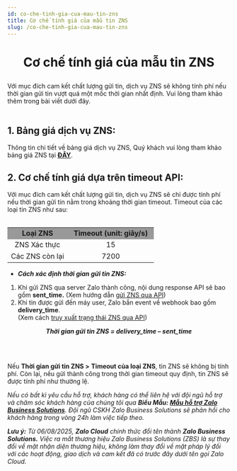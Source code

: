 ```yaml
---
id: co-che-tinh-gia-cua-mau-tin-zns
title: Cơ chế tính giá của mẫu tin ZNS
slug: /co-che-tinh-gia-cua-mau-tin-zns
---
```


# <p align="center">Cơ chế tính giá của mẫu tin ZNS</p>


Với mục đích cam kết chất lượng gửi tin, dịch vụ ZNS sẽ không tính phí nếu thời gian gửi tin vượt quá một mốc thời gian nhất định. Vui lòng tham khảo thêm trong bài viết dưới đây.   
 

## 1. Bảng giá dịch vụ ZNS:


Thông tin chi tiết về bảng giá dịch vụ ZNS, Quý khách vui lòng tham khảo bảng giá ZNS tại [**ĐÂY**](https://zalo.cloud/zns/pricing ).


## 2. Cơ chế tính giá dựa trên timeout API:


Với mục đích cam kết chất lượng gửi tin, dịch vụ ZNS sẽ chỉ được tính phí nếu thời gian gửi tin nằm trong khoảng thời gian timeout. Timeout của các loại tin ZNS như sau:

<div class="table" align="center">
    <table>
<table class="ck-table-resized"><colgroup><col style="width:41.06%;"><col style="width:58.94%;"></colgroup><tbody><tr><td style="background-color:hsl(0, 0%, 60%);text-align:center;"><strong>Loại ZNS</strong></td><td style="background-color:hsl(0, 0%, 60%);text-align:center;"><strong>Timeout (unit: giây/s)</strong></td></tr><tr><td style="text-align:center;">ZNS Xác thực</td><td style="text-align:center;">15</td></tr><tr><td style="text-align:center;">Các ZNS còn lại</td><td style="text-align:center;">7200</td></tr></tbody></table>
</div>

*   _**Cách xác định thời gian gửi tin ZNS:**_

1.  Khi gửi ZNS qua server Zalo thành công, nội dung response API sẽ bao gồm **sent\_time.** (Xem hướng dẫn [gửi ZNS qua API](https://developers.zalo.me/docs/zalo-notification-service/gui-tin-zns/gui-zns))
2.  Khi tin được gửi đến máy user, Zalo bắn event về webhook bao gồm **delivery\_time**.   
    (Xem cách [truy xuất trạng thái ZNS qua API](https://developers.zalo.me/docs/zalo-notification-service/truy-xuat-thong-tin/lay-thong-tin-trang-thai-zns))

_**<p align="center">Thời gian gửi tin ZNS \= delivery\_time – sent_time</p>**_   
 

Nếu **Thời gian gửi tin ZNS >** **Timeout của loại ZNS**, tin ZNS sẽ không bị tính phí. Còn lại, nếu gửi thành công trong thời gian timeout quy định, tin ZNS sẽ được tính phí như thường lệ.


_Nếu có bất kì yêu cầu hỗ trợ, khách hàng có thể liên hệ với đội ngũ hỗ trợ và chăm sóc khách hàng của chúng tôi qua **Biểu Mẫu: [Mẫu hỗ trợ Zalo Business Solutions](https://go.zalo.me/SupportZBS )**. Đội ngũ CSKH Zalo Business Solutions sẽ phản hồi cho khách hàng trong vòng 24h làm việc tiếp theo._

_**Lưu ý:**_ _Từ 06/08/2025, **Zalo Cloud** chính thức đổi tên thành **Zalo Business Solutions.** Việc ra mắt thương hiệu Zalo Business Solutions (ZBS) là sự thay đổi về mặt nhận diện thương hiệu, không làm thay đổi về mặt pháp lý đối với các hoạt động, giao dịch và cam kết đã có trước đây dưới tên gọi Zalo Cloud._
